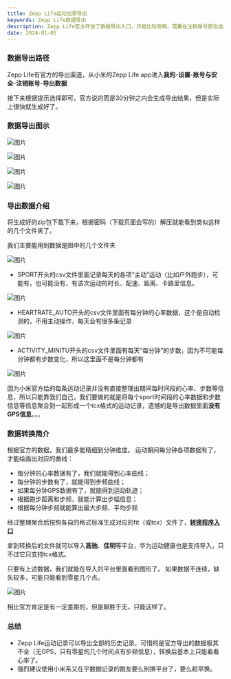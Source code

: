 ```yaml
---
title: Zepp Life运动记录导出
keywords: Zepp Life数据导出
description: Zepp Life官方开放了数据导出入口，只是比较隐晦，需要在注销账号那边选择导出，按照步骤就能申请导出了，一两分钟就能收到邮件提示下载压缩包，同时附带的有压缩包密码，然后凭密码解压即可。
date: 2024-01-05
---
```

### 数据导出路径
Zepp Life有官方的导出渠道，从小米的Zepp Life app进入**我的**-**设置**-**账号与安全**-**注销账号**-**导出数据**

接下来根据提示选择即可，官方说的而是30分钟之内会生成导出结果，但是实际上很快就生成好了。

### 数据导出图示

![图片](/content/zepp/1.png)

![图片](/content/zepp/2.png)

![图片](/content/zepp/3.png)

![图片](/content/zepp/4.png)

### 导出数据介绍

将生成好的zip包下载下来，根据密码（下载页面会写的）解压就能看到类似这样的几个文件夹了。

我们主要能用到数据是图中的几个文件夹

![图片](/content/zepp/5.png)

- SPORT开头的csv文件里面记录每天的各项“主动”运动（比如户外跑步），可能有，也可能没有，有该次运动的时长、配速、距离、卡路里信息。

![图片](/content/zepp/7.png)

- HEARTRATE_AUTO开头的csv文件里面有每分钟的心率数据，这个是自动检测的，不用主动操作，每天会有很多条记录

![图片](/content/zepp/8.png)

- ACTIVITY_MINITU开头的csv文件里面有每天“每分钟”的步数，因为不可能每分钟都有步数变化，所以这里面不是每分钟都有

![图片](/content/zepp/9.png)

因为小米官方给的每条运动记录并没有直接整理出期间每时间段的心率、步数等信息，所以只能靠我们自己，我们要做的就是将每个sport时间段的心率数据和步数信息等信息聚合到一起形成一个tcx格式的运动记录，遗憾的是导出数据里面**没有GPS信息**。。。

### 数据转换简介
根据官方的数据，我们最多能精细到分钟维度。 运动期间每分钟各项数据有了，才能绘画出对应的曲线：

- 每分钟的心率数据有了，我们就能得到心率曲线；
- 每分钟的步数有了，就能得到步频曲线；
- 如果每分钟GPS数据有了，就能得到运动轨迹；
- 根据跑步距离和步频，就能计算出步幅信息；
- 根据每分钟步频就能算出最大步频、平均步频

经过整理聚合后按照各自的格式标准生成对应的fit（或tcx）文件了，[**转换程序入口**](/convert/do)

拿到转换后的文件就可以导入**高驰**、**佳明**等平台，华为运动健康也是支持导入，只不过它只支持tcx格式。

只要有上述数据，我们就能在导入的平台里面看到图形了。 如果数据不连续，缺失较多，可能只能看到零星几个点。

![图片](/content/zepp/6.png)


相比官方肯定是有一定差距的，但是聊胜于无，只能这样了。

### 总结
- Zepp Life运动记录可以导出全部的历史记录，可惜的是官方导出的数据极其不全（无GPS，只有零星的几个时间点有步频信息），转换后基本上只能看看心率了。
- 强烈建议使用小米系又在乎数据记录的跑友要么别换平台了，要么趁早换。
